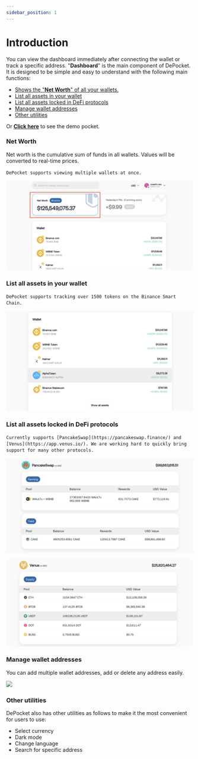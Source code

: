 ```yaml
---
sidebar_position: 1
---
```


# Introduction

You can view the dashboard immediately after connecting the wallet or track a specific address. "**Dashboard**" is the main component of DePocket. It is designed to be simple and easy to understand with the following main functions:

* [Shows the "**Net Worth**" of all your wallets. ](#net-worth)
* [List all assets in your wallet](#list-all-assets-in-your-wallet)
* [List all assets locked in DeFi protocols](#list-all-assets-locked-in-defi-protocols)
* [Manage wallet addresses](#manage-wallet-addresses)
* [Other utilities](#other-utilities)

Or [**Click here**](https://app.depocket.com/addresses/0x3e8734Ec146C981E3eD1f6b582D447DDE701d90c) to see the demo pocket.

### Net Worth

Net worth is the cumulative sum of funds in all wallets. Values will be converted to real-time prices.&#x20;

`DePocket supports viewing multiple wallets at once.`

![](../../static/img/docs/image.png)

### List all assets in your wallet

`DePocket supports tracking over 1500 tokens on the Binance Smart Chain.`

![](<../../static/img/docs/image (1).png>)

### List all assets locked in DeFi protocols

`Currently supports [PancakeSwap](https://pancakeswap.finance/) and [Venus](https://app.venus.io/). We are working hard to quickly bring support for many other protocols.`

![](<../../static/img/docs/image (2).png>)

![](<../../static/img/docs/image (3).png>)

### Manage wallet addresses

You can add multiple wallet addresses, add or delete any address easily.

![](../../static/img/docs/manage-address.gif)

### Other utilities

DePocket also has other utilities as follows to make it the most convenient for users to use:

* Select currency
* Dark mode
* Change language
* Search for specific address

